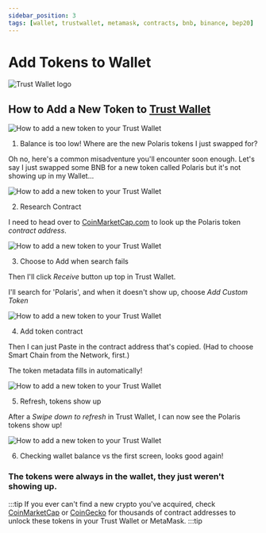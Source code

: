 ```yaml
---
sidebar_position: 3
tags: [wallet, trustwallet, metamask, contracts, bnb, binance, bep20]
---
```

# Add Tokens to Wallet

![Trust Wallet logo](../../static/img/TrustWallet-logo.svg)
## How to Add a New Token to [Trust Wallet](https://trustwallet.com/deeplink/) 

![How to add a new token to your Trust Wallet](../../static/img/addtokens1.png)

1. Balance is too low! Where are the new Polaris tokens I just swapped for?

Oh no, here's a common misadventure you'll encounter soon enough. Let's say I just swapped some BNB for a new token called Polaris but it's not showing up in my Wallet...


![How to add a new token to your Trust Wallet](../../static/img/addtokens2.png)

2. Research Contract

I need to head over to [CoinMarketCap.com](https://coinmarketcap.com/currencies/polaris-share/) to look up the Polaris token *contract address*.


![How to add a new token to your Trust Wallet](../../static/img/addtokens3.png)

3. Choose to Add when search fails

Then I'll click *Receive* button up top in Trust Wallet.

I'll search for 'Polaris', and when it doesn't show up, choose *Add Custom Token*


![How to add a new token to your Trust Wallet](../../static/img/addtokens4.png)

4. Add token contract

Then I can just Paste in the contract address that's copied. (Had to choose Smart Chain from the Network, first.)

The token metadata fills in automatically!


![How to add a new token to your Trust Wallet](../../static/img/addtokens5.png)

5. Refresh, tokens show up

After a *Swipe down to refresh* in Trust Wallet, I can now see the Polaris tokens show up!


![How to add a new token to your Trust Wallet](../../static/img/addtokens6.png)

6. Checking wallet balance vs the first screen, looks good again!

### The tokens were always in the wallet, they just weren't showing up.

:::tip
If you ever can't find a new crypto you've acquired, check [CoinMarketCap](https://coinmarketcap.com/) or [CoinGecko](https://www.coingecko.com) for thousands of contract addresses to unlock these tokens in your Trust Wallet or MetaMask.
:::tip
